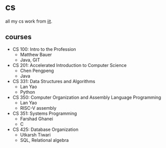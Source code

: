 # cs
all my cs work from [iit](https://iit.edu).

## courses
- CS 100: Intro to the Profession
  - Matthew Bauer
  - Java, GIT
- CS 201: Accelerated Introduction to Computer Science
  - Chen Pengpeng
  - Java
- CS 331: Data Structures and Algorithms
  - Lan Yao
  - Python
- CS 350: Computer Organization and Assembly Language Programming
  - Lan Yao
  - RISC-V assembly
- CS 351: Systems Programming
  - Farshad Ghanei
  - C
- CS 425: Database Organization
  - Utkarsh Tiwari
  - SQL, Relational algebra
